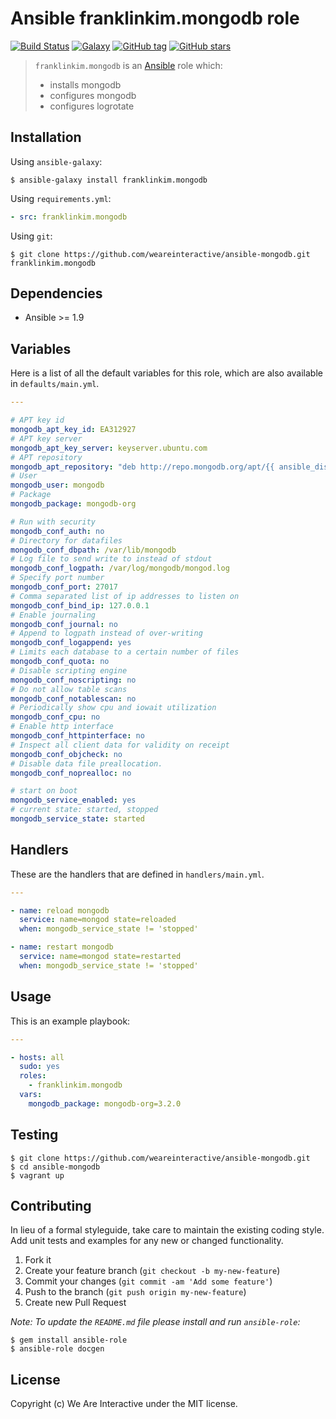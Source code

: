 # Ansible franklinkim.mongodb role

[![Build Status](https://img.shields.io/travis/weareinteractive/ansible-mongodb.svg)](https://travis-ci.org/weareinteractive/ansible-mongodb)
[![Galaxy](http://img.shields.io/badge/galaxy-franklinkim.sudo-blue.svg)](https://galaxy.ansible.com/list#/roles/3277)
[![GitHub tag](https://img.shields.io/github/tag/weareinteractive/ansible-mongodb.svg)](https://github.com/weareinteractive/ansible-mongodb/releases)
[![GitHub stars](https://img.shields.io/github/stars/weareinteractive/ansible-mongodb.svg?style=social&label=Star)](https://github.com/weareinteractive/ansible-mongodb)

> `franklinkim.mongodb` is an [Ansible](http://www.ansible.com) role which:
>
> * installs mongodb
> * configures mongodb
> * configures logrotate

## Installation

Using `ansible-galaxy`:

```shell
$ ansible-galaxy install franklinkim.mongodb
```

Using `requirements.yml`:

```yaml
- src: franklinkim.mongodb
```

Using `git`:

```shell
$ git clone https://github.com/weareinteractive/ansible-mongodb.git franklinkim.mongodb
```

## Dependencies

* Ansible >= 1.9

## Variables

Here is a list of all the default variables for this role, which are also available in `defaults/main.yml`.

```yaml
---

# APT key id
mongodb_apt_key_id: EA312927
# APT key server
mongodb_apt_key_server: keyserver.ubuntu.com
# APT repository
mongodb_apt_repository: "deb http://repo.mongodb.org/apt/{{ ansible_distribution }} {{ ansible_distribution_release }}/mongodb-org/3.2 {{ 'main' if ansible_distribution == 'debian' else 'multiverse' }}"
# User
mongodb_user: mongodb
# Package
mongodb_package: mongodb-org

# Run with security
mongodb_conf_auth: no
# Directory for datafiles
mongodb_conf_dbpath: /var/lib/mongodb
# Log file to send write to instead of stdout
mongodb_conf_logpath: /var/log/mongodb/mongod.log
# Specify port number
mongodb_conf_port: 27017
# Comma separated list of ip addresses to listen on
mongodb_conf_bind_ip: 127.0.0.1
# Enable journaling
mongodb_conf_journal: no
# Append to logpath instead of over-writing
mongodb_conf_logappend: yes
# Limits each database to a certain number of files
mongodb_conf_quota: no
# Disable scripting engine
mongodb_conf_noscripting: no
# Do not allow table scans
mongodb_conf_notablescan: no
# Periodically show cpu and iowait utilization
mongodb_conf_cpu: no
# Enable http interface
mongodb_conf_httpinterface: no
# Inspect all client data for validity on receipt
mongodb_conf_objcheck: no
# Disable data file preallocation.
mongodb_conf_noprealloc: no

# start on boot
mongodb_service_enabled: yes
# current state: started, stopped
mongodb_service_state: started

```

## Handlers

These are the handlers that are defined in `handlers/main.yml`.

```yaml
---

- name: reload mongodb
  service: name=mongod state=reloaded
  when: mongodb_service_state != 'stopped'

- name: restart mongodb
  service: name=mongod state=restarted
  when: mongodb_service_state != 'stopped'

```


## Usage

This is an example playbook:

```yaml
---

- hosts: all
  sudo: yes
  roles:
    - franklinkim.mongodb
  vars:
    mongodb_package: mongodb-org=3.2.0

```

## Testing

```shell
$ git clone https://github.com/weareinteractive/ansible-mongodb.git
$ cd ansible-mongodb
$ vagrant up
```

## Contributing
In lieu of a formal styleguide, take care to maintain the existing coding style. Add unit tests and examples for any new or changed functionality.

1. Fork it
2. Create your feature branch (`git checkout -b my-new-feature`)
3. Commit your changes (`git commit -am 'Add some feature'`)
4. Push to the branch (`git push origin my-new-feature`)
5. Create new Pull Request

*Note: To update the `README.md` file please install and run `ansible-role`:*

```shell
$ gem install ansible-role
$ ansible-role docgen
```

## License
Copyright (c) We Are Interactive under the MIT license.
